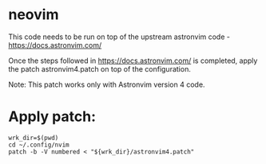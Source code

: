 # neovim
This code needs to be run on top of the upstream astronvim code - https://docs.astronvim.com/

Once the steps followed in https://docs.astronvim.com/ is completed, apply the patch astronvim4.patch
on top of the configuration.

Note: This patch works only with Astronvim version 4 code.

# Apply patch:
```
wrk_dir=$(pwd)
cd ~/.config/nvim
patch -b -V numbered < "${wrk_dir}/astronvim4.patch"
```
